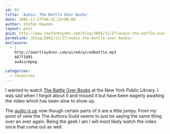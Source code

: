 ```yaml
---
id: 83
title: 'Audio: The Battle Over Books'
date: 2005-11-27T00:21:23+00:00
author: Stefan Hayden
layout: post
guid: http://www.stefanhayden.com/blog/2005/11/27/audio-the-battle-over-books/
permalink: /blog/2005/11/27/audio-the-battle-over-books/
enclosure:
  - |
    http://smartleydunn.com/wired/wiredbattle.mp3
    46771095
    audio/mpeg
    
categories:
  - resources
---
```

I wanted to watch <a href="http://www.lessig.org/blog/archives/003200.shtml">The Battle Over Books</a> at the New York Public Library. I was sad when I forgot about it and missed it but have been eagerly awaiting the video which has been slow to show up.

The <a href="http://smartleydunn.com/wired/wiredbattle.mp3">audio is up</a> now though certain parts of it are a little jumpy. From my point of veiw the The Authors Guild seems to just be saying the same thing over an over again. Being the geek I am I will most likely watch the video once that come out as well.